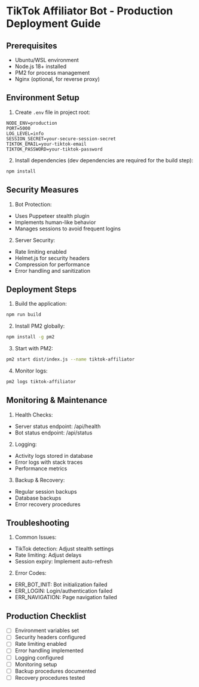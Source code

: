 # TikTok Affiliator Bot - Production Deployment Guide

## Prerequisites

- Ubuntu/WSL environment
- Node.js 18+ installed
- PM2 for process management
- Nginx (optional, for reverse proxy)

## Environment Setup

1. Create `.env` file in project root:
```env
NODE_ENV=production
PORT=5000
LOG_LEVEL=info
SESSION_SECRET=your-secure-session-secret
TIKTOK_EMAIL=your-tiktok-email
TIKTOK_PASSWORD=your-tiktok-password
```

2. Install dependencies (dev dependencies are required for the build step):
```bash
npm install
```

## Security Measures

1. Bot Protection:
- Uses Puppeteer stealth plugin
- Implements human-like behavior
- Manages sessions to avoid frequent logins

2. Server Security:
- Rate limiting enabled
- Helmet.js for security headers
- Compression for performance
- Error handling and sanitization

## Deployment Steps

1. Build the application:
```bash
npm run build
```

2. Install PM2 globally:
```bash
npm install -g pm2
```

3. Start with PM2:
```bash
pm2 start dist/index.js --name tiktok-affiliator
```

4. Monitor logs:
```bash
pm2 logs tiktok-affiliator
```

## Monitoring & Maintenance

1. Health Checks:
- Server status endpoint: /api/health
- Bot status endpoint: /api/status

2. Logging:
- Activity logs stored in database
- Error logs with stack traces
- Performance metrics

3. Backup & Recovery:
- Regular session backups
- Database backups
- Error recovery procedures

## Troubleshooting

1. Common Issues:
- TikTok detection: Adjust stealth settings
- Rate limiting: Adjust delays
- Session expiry: Implement auto-refresh

2. Error Codes:
- ERR_BOT_INIT: Bot initialization failed
- ERR_LOGIN: Login/authentication failed
- ERR_NAVIGATION: Page navigation failed

## Production Checklist

- [ ] Environment variables set
- [ ] Security headers configured
- [ ] Rate limiting enabled
- [ ] Error handling implemented
- [ ] Logging configured
- [ ] Monitoring setup
- [ ] Backup procedures documented
- [ ] Recovery procedures tested
